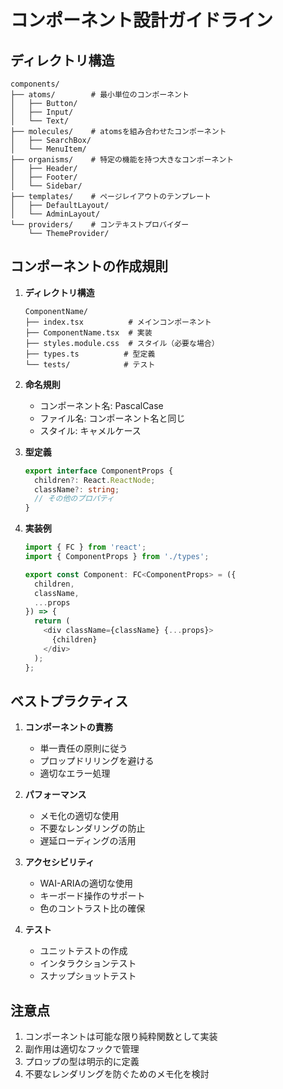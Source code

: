 # コンポーネント設計ガイドライン

## ディレクトリ構造

```
components/
├── atoms/        # 最小単位のコンポーネント
│   ├── Button/
│   ├── Input/
│   └── Text/
├── molecules/    # atomsを組み合わせたコンポーネント
│   ├── SearchBox/
│   └── MenuItem/
├── organisms/    # 特定の機能を持つ大きなコンポーネント
│   ├── Header/
│   ├── Footer/
│   └── Sidebar/
├── templates/    # ページレイアウトのテンプレート
│   ├── DefaultLayout/
│   └── AdminLayout/
└── providers/    # コンテキストプロバイダー
    └── ThemeProvider/
```

## コンポーネントの作成規則

1. **ディレクトリ構造**
   ```
   ComponentName/
   ├── index.tsx          # メインコンポーネント
   ├── ComponentName.tsx  # 実装
   ├── styles.module.css  # スタイル（必要な場合）
   ├── types.ts          # 型定義
   └── tests/            # テスト
   ```

2. **命名規則**
   - コンポーネント名: PascalCase
   - ファイル名: コンポーネント名と同じ
   - スタイル: キャメルケース

3. **型定義**
   ```typescript
   export interface ComponentProps {
     children?: React.ReactNode;
     className?: string;
     // その他のプロパティ
   }
   ```

4. **実装例**
   ```typescript
   import { FC } from 'react';
   import { ComponentProps } from './types';
   
   export const Component: FC<ComponentProps> = ({
     children,
     className,
     ...props
   }) => {
     return (
       <div className={className} {...props}>
         {children}
       </div>
     );
   };
   ```

## ベストプラクティス

1. **コンポーネントの責務**
   - 単一責任の原則に従う
   - プロップドリリングを避ける
   - 適切なエラー処理

2. **パフォーマンス**
   - メモ化の適切な使用
   - 不要なレンダリングの防止
   - 遅延ローディングの活用

3. **アクセシビリティ**
   - WAI-ARIAの適切な使用
   - キーボード操作のサポート
   - 色のコントラスト比の確保

4. **テスト**
   - ユニットテストの作成
   - インタラクションテスト
   - スナップショットテスト

## 注意点

1. コンポーネントは可能な限り純粋関数として実装
2. 副作用は適切なフックで管理
3. プロップの型は明示的に定義
4. 不要なレンダリングを防ぐためのメモ化を検討 